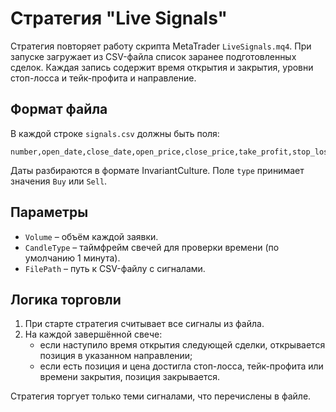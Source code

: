 # Стратегия "Live Signals"

Стратегия повторяет работу скрипта MetaTrader `LiveSignals.mq4`.
При запуске загружает из CSV-файла список заранее подготовленных сделок.
Каждая запись содержит время открытия и закрытия, уровни стоп-лосса и тейк-профита и направление.

## Формат файла

В каждой строке `signals.csv` должны быть поля:

```
number,open_date,close_date,open_price,close_price,take_profit,stop_loss,type,symbol
```

Даты разбираются в формате InvariantCulture. Поле `type` принимает значения `Buy` или `Sell`.

## Параметры

- `Volume` – объём каждой заявки.
- `CandleType` – таймфрейм свечей для проверки времени (по умолчанию 1 минута).
- `FilePath` – путь к CSV-файлу с сигналами.

## Логика торговли

1. При старте стратегия считывает все сигналы из файла.
2. На каждой завершённой свече:
   - если наступило время открытия следующей сделки, открывается позиция в указанном направлении;
   - если есть позиция и цена достигла стоп-лосса, тейк-профита или времени закрытия, позиция закрывается.

Стратегия торгует только теми сигналами, что перечислены в файле.
